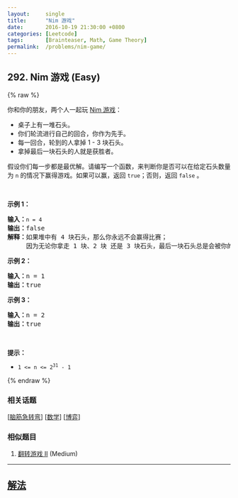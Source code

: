 ```yaml
---
layout:     single
title:      "Nim 游戏"
date:       2016-10-19 21:30:00 +0800
categories: [Leetcode]
tags:       [Brainteaser, Math, Game Theory]
permalink:  /problems/nim-game/
---
```


## 292. Nim 游戏 (Easy)

{% raw %}

<p>你和你的朋友，两个人一起玩 <a href="https://baike.baidu.com/item/Nim游戏/6737105" target="_blank">Nim 游戏</a>：</p>

<ul>
	<li>桌子上有一堆石头。</li>
	<li>你们轮流进行自己的回合，你作为先手。</li>
	<li>每一回合，轮到的人拿掉 1 - 3 块石头。</li>
	<li>拿掉最后一块石头的人就是获胜者。</li>
</ul>

<p>假设你们每一步都是最优解。请编写一个函数，来判断你是否可以在给定石头数量为 <code>n</code> 的情况下赢得游戏。如果可以赢，返回 <code>true</code>；否则，返回 <code>false</code> 。</p>

<p> </p>

<p><strong>示例 1：</strong></p>

<pre>
<strong>输入：</strong><code>n = 4</code>
<strong>输出：</strong>false 
<strong>解释：</strong>如果堆中有 4 块石头，那么你永远不会赢得比赛；
     因为无论你拿走 1 块、2 块 还是 3 块石头，最后一块石头总是会被你的朋友拿走。
</pre>

<p><strong>示例 2：</strong></p>

<pre>
<strong>输入：</strong>n = 1
<strong>输出：</strong>true
</pre>

<p><strong>示例 3：</strong></p>

<pre>
<strong>输入：</strong>n = 2
<strong>输出：</strong>true
</pre>

<p> </p>

<p><strong>提示：</strong></p>

<ul>
	<li><code>1 <= n <= 2<sup>31</sup> - 1</code></li>
</ul>

{% endraw %}

### 相关话题
  [[脑筋急转弯](https://github.com/awesee/leetcode/tree/main/tag/brainteaser/README.md)]
  [[数学](https://github.com/awesee/leetcode/tree/main/tag/math/README.md)]
  [[博弈](https://github.com/awesee/leetcode/tree/main/tag/game-theory/README.md)]

### 相似题目
  1. [翻转游戏 II](/problems/flip-game-ii) (Medium)

---

## [解法](https://github.com/awesee/leetcode/tree/main/problems/nim-game)
